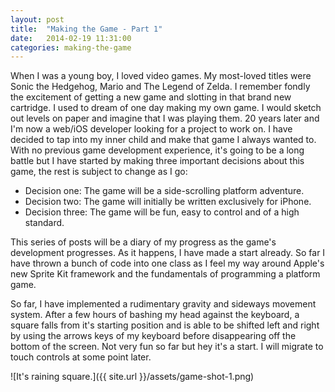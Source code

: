 ```yaml
---
layout: post
title:  "Making the Game - Part 1"
date:   2014-02-19 11:31:00
categories: making-the-game
---
```


When I was a young boy, I loved video games. My most-loved titles were Sonic the Hedgehog, Mario and The Legend of Zelda. I remember fondly the excitement of getting a new game and slotting in that brand new cartridge. I used to dream of one day making my own game. I would sketch out levels on paper and imagine that I was playing them. 20 years later and I'm now a web/iOS developer looking for a project to work on. I have decided to tap into my inner child and make that game I always wanted to. With no previous game development experience, it's going to be a long battle but I have started by making three important decisions about this game, the rest is subject to change as I go:

- Decision one: The game will be a side-scrolling platform adventure.
- Decision two: The game will initially be written exclusively for iPhone.
- Decision three: The game will be fun, easy to control and of a high standard.

This series of posts will be a diary of my progress as the game's development progresses. As it happens, I have made a start already. So far I have thrown a bunch of code into one class as I feel my way around Apple's new Sprite Kit framework and the fundamentals of programming a platform game.

So far, I have implemented a rudimentary gravity and sideways movement system. After a few hours of bashing my head against the keyboard, a square falls from it's starting position and is able to be shifted left and right by using the arrows keys of my keyboard before disappearing off the bottom of the screen. Not very fun so far but hey it's a start. I will migrate to touch controls at some point later.

![It's raining square.]({{ site.url }}/assets/game-shot-1.png)